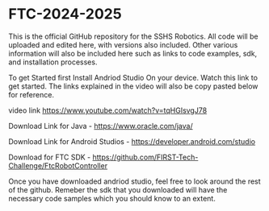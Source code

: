 # FTC-2024-2025
This is the official GitHub repository for the SSHS Robotics.  All code will be uploaded and edited here, with versions also included.  Other various information will also be included here such as links to code examples, sdk, and installation processes.  

To get Started first Install Andriod Studio On your device.  Watch this link to get started.  The links explained in the video will also be copy pasted below for reference. 

video link https://www.youtube.com/watch?v=tqHGIsvgJ78

Download Link for Java - https://www.oracle.com/java/ 

Download Link for Android Studios - https://developer.android.com/studio

Download for FTC SDK - https://github.com/FIRST-Tech-Challenge/FtcRobotController

Once you have downloaded andriod studio, feel free to look around the rest of the github.  Remeber the sdk that you downloaded will have the necessary code samples which you should know to an extent.  
